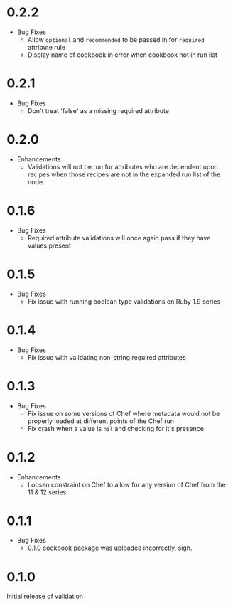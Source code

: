 # 0.2.2

* Bug Fixes
  * Allow `optional` and `recommended` to be passed in for `required` attribute rule
  * Display name of cookbook in error when cookbook not in run list

# 0.2.1

* Bug Fixes
  * Don't treat 'false' as a missing required attribute

# 0.2.0

* Enhancements
  * Validations will not be run for attributes who are dependent upon recipes when those recipes are not in the expanded run list of the node.

# 0.1.6

* Bug Fixes
  * Required attribute validations will once again pass if they have values present

# 0.1.5

* Bug Fixes
  * Fix issue with running boolean type validations on Ruby 1.9 series

# 0.1.4

* Bug Fixes
  * Fix issue with validating non-string required attributes

# 0.1.3

* Bug Fixes
  * Fix issue on some versions of Chef where metadata would not be properly loaded at different points of the Chef run
  * Fix crash when a value is `nil` and checking for it's presence

# 0.1.2

* Enhancements
  * Loosen constraint on Chef to allow for any version of Chef from the 11 & 12 series.

# 0.1.1

* Bug Fixes
  * 0.1.0 cookbook package was uploaded incorrectly, sigh.

# 0.1.0

Initial release of validation
